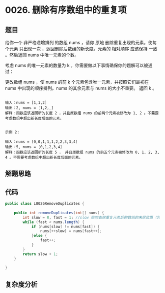# 0026. 删除有序数组中的重复项

## 题目
给你一个 非严格递增排列 的数组 nums ，请你 原地 删除重复出现的元素，使每个元素 只出现一次 ，返回删除后数组的新长度。元素的 相对顺序 应该保持 一致 。然后返回 nums 中唯一元素的个数。

考虑 nums 的唯一元素的数量为 k ，你需要做以下事情确保你的题解可以被通过：

更改数组 nums ，使 nums 的前 k 个元素包含唯一元素，并按照它们最初在 nums 中出现的顺序排列。nums 的其余元素与 nums 的大小不重要。
返回 k 。


```示例 1：

输入：nums = [1,1,2]
输出：2, nums = [1,2,_]
解释：函数应该返回新的长度 2 ，并且原数组 nums 的前两个元素被修改为 1, 2 。不需要考虑数组中超出新长度后面的元素。


示例 2：

输入：nums = [0,0,1,1,1,2,2,3,3,4]
输出：5, nums = [0,1,2,3,4]
解释：函数应该返回新的长度 5 ， 并且原数组 nums 的前五个元素被修改为 0, 1, 2, 3, 4 。不需要考虑数组中超出新长度后面的元素。
```

## 解题思路


## 代码
```java
public class L0026RemoveDuplicates {
        
    public int removeDuplicates(int[] nums) {
        int slow = 0, fast = 1; //slow 指向去除重复元素后的数组的末尾位置（包括）
        while (fast < nums.length) {
            if (nums[slow] != nums[fast]) {
                nums[++slow] = nums[fast++];
            }else {
                fast++;
            }
        }
        return slow + 1;
    }
    
}
```

## 复杂度分析

